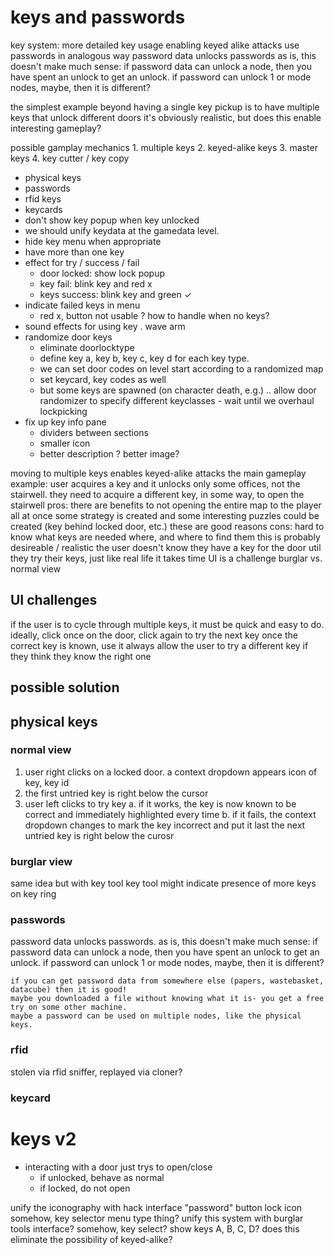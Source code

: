 # keys and passwords

key system:
    more detailed key usage enabling keyed alike attacks 
    use passwords in analogous way
    password data unlocks passwords
        as is, this doesn't make much sense:
        if password data can unlock a node, then you have spent an unlock to get an unlock.
        if password can unlock 1 or mode nodes, maybe, then it is different?



the simplest example beyond having a single key pickup is to have multiple keys that unlock different doors
it's obviously realistic, but does this enable interesting gameplay?

possible gamplay mechanics
    1. multiple keys
    2. keyed-alike keys
    3. master keys
    4. key cutter / key copy

* physical keys
* passwords
* rfid keys
* keycards
* don't show key popup when key unlocked
* we should unify keydata at the gamedata level.
* hide key menu when appropriate
* have more than one key
* effect for try / success / fail
    * door locked: show lock popup
    * key fail: blink key and red x
    * keys success: blink key and green ✓
* indicate failed keys in menu
    * red x, button not usable
? how to handle when no keys?
* sound effects for using key
. wave arm
* randomize door keys
    * eliminate doorlocktype
    * define key a, key b, key c, key d for each key type.
    * we can set door codes on level start according to a randomized map
    * set keycard, key codes as well
    * but some keys are spawned (on character death, e.g.)
    .. allow door randomizer to specify different keyclasses - wait until we overhaul lockpicking
* fix up key info pane
    * dividers between sections
    * smaller icon
    * better description
    ? better image?


moving to multiple keys enables keyed-alike attacks
the main gameplay example:
    user acquires a key and it unlocks only some offices, not the stairwell.
    they need to acquire a different key, in some way, to open the stairwell
pros:
    there are benefits to not opening the entire map to the player all at once
    some strategy is created
    and 
    some interesting puzzles could be created (key behind locked door, etc.)
    these are good reasons
cons:
    hard to know what keys are needed where, and where to find them
        this is probably desireable / realistic
        the user doesn't know they have a key for the door util they try their keys, just like real life
        it takes time
    UI is a challenge
        burglar vs. normal view



## UI challenges

if the user is to cycle through multiple keys, it must be quick and easy to do.
ideally, click once on the door, click again to try the next key
once the correct key is known, use it always
allow the user to try a different key if they think they know the right one

## possible solution


## physical keys
### normal view
1. user right clicks on a locked door. a context dropdown appears
    icon of key, key id
2. the first untried key is right below the cursor
3. user left clicks to try key
    a. if it works, the key is now known to be correct and immediately highlighted every time
    b. if it fails, the context dropdown changes to mark the key incorrect and put it last
        the next untried key is right below the curosr

### burglar view

same idea but with key tool
key tool might indicate presence of more keys on key ring

### passwords

password data unlocks passwords. as is, this doesn't make much sense:
    if password data can unlock a node, then you have spent an unlock to get an unlock.
    if password can unlock 1 or mode nodes, maybe, then it is different?

    if you can get password data from somewhere else (papers, wastebasket, datacube) then it is good!
    maybe you downloaded a file without knowing what it is- you get a free try on some other machine.
    maybe a password can be used on multiple nodes, like the physical keys.

### rfid

stolen via rfid sniffer, replayed via cloner?

### keycard





# keys v2

* interacting with a door just trys to open/close
    * if unlocked, behave as normal
    * if locked, do not open

unify the iconography with hack interface "password" button
    lock icon
    somehow, key selector menu type thing?
unify this system with burglar tools interface?
    somehow, key select?
        show keys A, B, C, D?
            does this eliminate the possibility of keyed-alike?